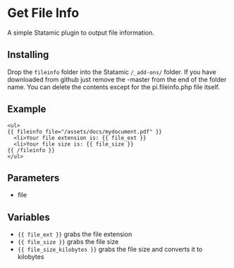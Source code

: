 Get File Info
=============

A simple Statamic plugin to output file information.

## Installing

Drop the `fileinfo` folder into the Statamic `/_add-ons/` folder. If you have downloaded from github just remove the -master from the end of the folder name. You can delete the contents except for the pi.fileinfo.php file itself.

## Example

~~~
<ul>
{{ fileinfo file="/assets/docs/mydocument.pdf" }}
  <li>Your file extension is: {{ file_ext }}
  <li>Your file size is: {{ file_size }}
{{ /fileinfo }}
</ul>
~~~

## Parameters

- file

## Variables

- `{{ file_ext }}` grabs the file extension
- `{{ file_size }}` grabs the file size
- `{{ file_size_kilobytes }}` grabs the file size and converts it to kilobytes
